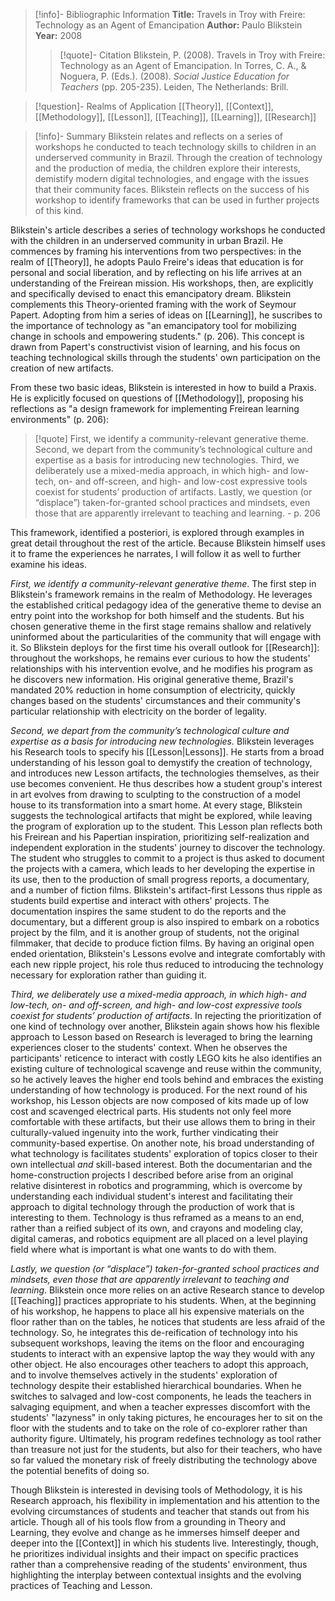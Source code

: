 >[!info]- Bibliographic Information
>**Title:** Travels in Troy with Freire: Technology as an Agent of Emancipation
>**Author:** Paulo Blikstein
>**Year:** 2008
>>[!quote]- Citation
>>Blikstein, P. (2008). Travels in Troy with Freire: Technology as an Agent of Emancipation. In Torres, C. A., & Noguera, P. (Eds.). (2008). *Social Justice Education for Teachers* (pp. 205-235). Leiden, The Netherlands: Brill.

>[!question]- Realms of Application
>[[Theory]], [[Context]], [[Methodology]], [[Lesson]], [[Teaching]], [[Learning]], [[Research]]

>[!info]- Summary
>Blikstein relates and reflects on a series of workshops he conducted to teach technology skills to children in an underserved community in Brazil. Through the creation of technology and the production of media, the children explore their interests, demistify modern digital technologies, and engage with the issues that their community faces. Blikstein reflects on the success of his workshop to identify frameworks that can be used in further projects of this kind.

Blikstein's article describes a series of technology workshops he conducted with the children in an underserved community in urban Brazil. He commences by framing his interventions from two perspectives: in the realm of [[Theory]], he adopts Paulo Freire's ideas that education is for personal and social liberation, and by reflecting on his life arrives at an understanding of the Freirean mission. His workshops, then, are explicitly and specifically devised to enact this emancipatory dream. Blikstein complements this Theory-oriented framing with the work of Seymour Papert. Adopting from him a series of ideas on [[Learning]], he suscribes to the importance of technology as "an emancipatory tool for mobilizing change in schools and empowering students." (p. 206). This concept is drawn from Papert's constructivist vision of learning, and his focus on teaching technological skills through the students' own participation on the creation of new artifacts.

From these two basic ideas, Blikstein is interested in how to build a Praxis. He is explicitly focused on questions of [[Methodology]], proposing his reflections as "a design framework for implementing Freirean learning environments" (p. 206):

>[!quote]
>First, we identify a community-relevant generative theme. Second, we depart from the community’s technological culture and expertise as a basis for introducing new technologies. Third, we deliberately use a mixed-media approach, in which high- and low-tech, on- and off-screen, and high- and low-cost expressive tools coexist for students’ production of artifacts. Lastly, we question (or “displace”) taken-for-granted school practices and mindsets, even those that are apparently irrelevant to teaching and learning.
>\- p. 206

This framework, identified a posteriori, is explored through examples in great detail throughout the rest of the article. Because Blikstein himself uses it to frame the experiences he narrates, I will follow it as well to further examine his ideas.

*First, we identify a community-relevant generative theme*. The first step in Blikstein's framework remains in the realm of Methodology. He leverages the established critical pedagogy idea of the generative theme to devise an entry point into the workshop for both himself and the students. But his chosen generative theme in the first stage remains shallow and relatively uninformed about the particularities of the community that will engage with it. So Blikstein deploys for the first time his overall outlook for [[Research]]: throughout the workshops, he remains ever curious to how the students' relationships with his intervention evolve, and he modifies his program as he discovers new information. His original generative theme, Brazil's mandated 20% reduction in home consumption of electricity, quickly changes based on the students' circumstances and their community's particular relationship with electricity on the border of legality.

*Second, we depart from the community’s technological culture and expertise as a basis for introducing new technologies.* Blikstein leverages his Research tools to specify his [[Lesson|Lessons]]. He starts from a broad understanding of his lesson goal to demystify the creation of technology, and introduces new Lesson artifacts, the technologies themselves, as their use becomes convenient. He thus describes how a student group's interest in art evolves from drawing to sculpting to the construction of a model house to its transformation into a smart home. At every stage, Blikstein suggests the technological artifacts that might be explored, while leaving the program of exploration up to the student. This Lesson plan reflects both his Freirean and his Papertian inspiration, prioritizing self-realization and independent exploration in the students' journey to discover the technology. The student who struggles to commit to a project is thus asked to document the projects with a camera, which leads to her developing the expertise in its use, then to the production of small progress reports, a documentary, and a number of fiction films. Blikstein's artifact-first Lessons thus ripple as students build expertise and interact with others' projects. The documentation inspires the same student to do the reports and the documentary, but a different group is also inspired to embark on a robotics project by the film, and it is another group of students, not the original filmmaker, that decide to produce fiction films. By having an original open ended orientation, Blikstein's Lessons evolve and integrate comfortably with each new ripple project, his role thus reduced to introducing the technology necessary for exploration rather than guiding it.

*Third, we deliberately use a mixed-media approach, in which high- and low-tech, on- and off-screen, and high- and low-cost expressive tools coexist for students’ production of artifacts*. In rejecting the prioritization of one kind of technology over another, Blikstein again shows how his flexible approach to Lesson based on Research is leveraged to bring the learning experiences closer to the students' context. When he observes the participants' reticence to interact with costly LEGO kits he also identifies an existing culture of technological scavenge and reuse within the community, so he actively leaves the higher end tools behind and embraces the existing understanding of how technology is produced. For the next round of his workshop, his Lesson objects are now composed of kits made up of low cost and scavenged electrical parts. His students not only feel more comfortable with these artifacts, but their use allows them to bring in their culturally-valued ingenuity into the work, further vindicating their community-based expertise. On another note, his broad understanding of what technology is facilitates students' exploration of topics closer to their own intellectual *and* skill-based interest. Both the documentarian and the home-construction projects I described before arise from an original relative disinterest in robotics and programming, which is overcome by understanding each individual student's interest and facilitating their approach to digital technology through the production of work that is interesting to them. Technology is thus reframed as a means to an end, rather than a reified subject of its own, and crayons and modeling clay, digital cameras, and robotics equipment are all placed on a level playing field where what is important is what one wants to do with them.

*Lastly, we question (or “displace”) taken-for-granted school practices and mindsets, even those that are apparently irrelevant to teaching and learning*. Blikstein once more relies on an active Research stance to develop [[Teaching]] practices appropriate to his students. When, at the beginning of his workshop, he happens to place all his expensive materials on the floor rather than on the tables, he notices that students are less afraid of the technology. So, he integrates this de-reification of technology into his subsequent workshops, leaving the items on the floor and encouraging students to interact with an expensive laptop the way they would with any other object. He also encourages other teachers to adopt this approach, and to involve themselves actively in the students' exploration of technology despite their established hierarchical boundaries. When he switches to salvaged and low-cost components, he leads the teachers in salvaging equipment, and when a teacher expresses discomfort with the students' "lazyness" in only taking pictures, he encourages her to sit on the floor with the students and to take on the role of co-explorer rather than authority figure. Ultimately, his program redefines technology as tool rather than treasure not just for the students, but also for their teachers, who have so far valued the monetary risk of freely distributing the technology above the potential benefits of doing so.

Though Blikstein is interested in devising tools of Methodology, it is his Research approach, his flexibility in implementation and his attention to the evolving circumstances of students and teacher that stands out from his article. Though all of his tools flow from a grounding in Theory and Learning, they evolve and change as he immerses himself deeper and deeper into the [[Context]] in which his students live. Interestingly, though, he prioritizes individual insights and their impact on specific practices rather than a comprehensive reading of the students' environment, thus highlighting the interplay between contextual insights and the evolving practices of Teaching and Lesson.